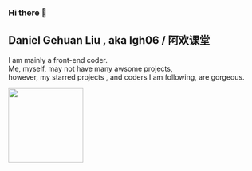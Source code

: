 ### Hi there 👋

<!--
**lgh06/lgh06** is a ✨ _special_ ✨ repository because its `README.md` (this file) appears on your GitHub profile.

Here are some ideas to get you started:

- 🔭 I’m currently working on ...
- 🌱 I’m currently learning ...
- 👯 I’m looking to collaborate on ...
- 🤔 I’m looking for help with ...
- 💬 Ask me about ...
- 📫 How to reach me: ...
- 😄 Pronouns: ...
- ⚡ Fun fact: ...
-->
## Daniel Gehuan Liu , aka lgh06 / 阿欢课堂  
I am mainly a front-end coder.  
Me, myself, may not have many awsome projects,    
however, my starred projects , and coders I am following, are gorgeous.    
  
  
  
<img src="https://github-readme-stats.vercel.app/api?username=lgh06&show_icons=true&theme=dark" style="height:150px" />
